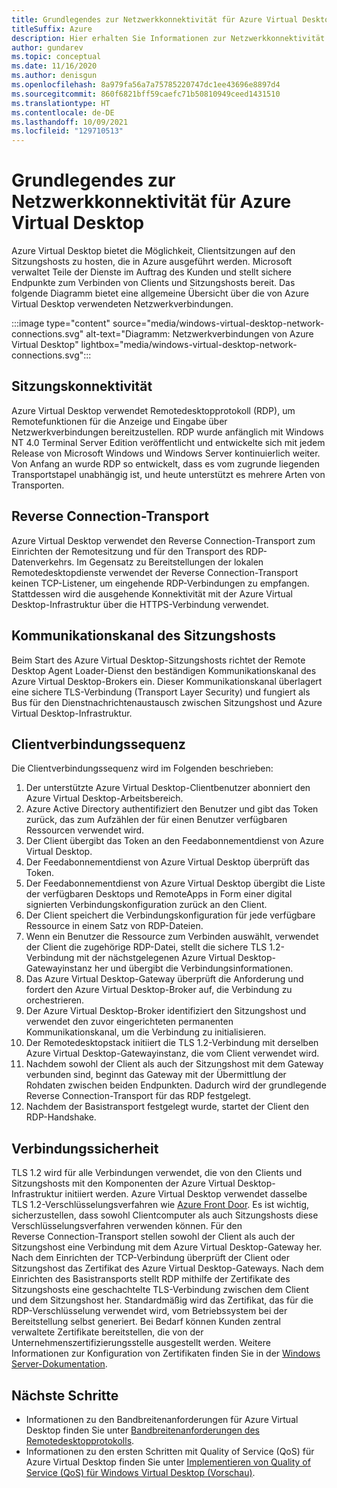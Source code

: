 ```yaml
---
title: Grundlegendes zur Netzwerkkonnektivität für Azure Virtual Desktop
titleSuffix: Azure
description: Hier erhalten Sie Informationen zur Netzwerkkonnektivität für Azure Virtual Desktop.
author: gundarev
ms.topic: conceptual
ms.date: 11/16/2020
ms.author: denisgun
ms.openlocfilehash: 8a979fa56a7a75785220747dc1ee43696e8897d4
ms.sourcegitcommit: 860f6821bff59caefc71b50810949ceed1431510
ms.translationtype: HT
ms.contentlocale: de-DE
ms.lasthandoff: 10/09/2021
ms.locfileid: "129710513"
---
```

# <a name="understanding-azure-virtual-desktop-network-connectivity"></a>Grundlegendes zur Netzwerkkonnektivität für Azure Virtual Desktop

Azure Virtual Desktop bietet die Möglichkeit, Clientsitzungen auf den Sitzungshosts zu hosten, die in Azure ausgeführt werden. Microsoft verwaltet Teile der Dienste im Auftrag des Kunden und stellt sichere Endpunkte zum Verbinden von Clients und Sitzungshosts bereit. Das folgende Diagramm bietet eine allgemeine Übersicht über die von Azure Virtual Desktop verwendeten Netzwerkverbindungen.

:::image type="content" source="media/windows-virtual-desktop-network-connections.svg" alt-text="Diagramm: Netzwerkverbindungen von Azure Virtual Desktop" lightbox="media/windows-virtual-desktop-network-connections.svg":::

## <a name="session-connectivity"></a>Sitzungskonnektivität

Azure Virtual Desktop verwendet Remotedesktopprotokoll (RDP), um Remotefunktionen für die Anzeige und Eingabe über Netzwerkverbindungen bereitzustellen. RDP wurde anfänglich mit Windows NT 4.0 Terminal Server Edition veröffentlicht und entwickelte sich mit jedem Release von Microsoft Windows und Windows Server kontinuierlich weiter. Von Anfang an wurde RDP so entwickelt, dass es vom zugrunde liegenden Transportstapel unabhängig ist, und heute unterstützt es mehrere Arten von Transporten.

## <a name="reverse-connect-transport"></a>Reverse Connection-Transport

Azure Virtual Desktop verwendet den Reverse Connection-Transport zum Einrichten der Remotesitzung und für den Transport des RDP-Datenverkehrs. Im Gegensatz zu Bereitstellungen der lokalen Remotedesktopdienste verwendet der Reverse Connection-Transport keinen TCP-Listener, um eingehende RDP-Verbindungen zu empfangen. Stattdessen wird die ausgehende Konnektivität mit der Azure Virtual Desktop-Infrastruktur über die HTTPS-Verbindung verwendet.

## <a name="session-host-communication-channel"></a>Kommunikationskanal des Sitzungshosts

Beim Start des Azure Virtual Desktop-Sitzungshosts richtet der Remote Desktop Agent Loader-Dienst den beständigen Kommunikationskanal des Azure Virtual Desktop-Brokers ein. Dieser Kommunikationskanal überlagert eine sichere TLS-Verbindung (Transport Layer Security) und fungiert als Bus für den Dienstnachrichtenaustausch zwischen Sitzungshost und Azure Virtual Desktop-Infrastruktur.

## <a name="client-connection-sequence"></a>Clientverbindungssequenz

Die Clientverbindungssequenz wird im Folgenden beschrieben:

1. Der unterstützte Azure Virtual Desktop-Clientbenutzer abonniert den Azure Virtual Desktop-Arbeitsbereich.
2. Azure Active Directory authentifiziert den Benutzer und gibt das Token zurück, das zum Aufzählen der für einen Benutzer verfügbaren Ressourcen verwendet wird.
3. Der Client übergibt das Token an den Feedabonnementdienst von Azure Virtual Desktop.
4. Der Feedabonnementdienst von Azure Virtual Desktop überprüft das Token.
5. Der Feedabonnementdienst von Azure Virtual Desktop übergibt die Liste der verfügbaren Desktops und RemoteApps in Form einer digital signierten Verbindungskonfiguration zurück an den Client.
6. Der Client speichert die Verbindungskonfiguration für jede verfügbare Ressource in einem Satz von RDP-Dateien.
7. Wenn ein Benutzer die Ressource zum Verbinden auswählt, verwendet der Client die zugehörige RDP-Datei, stellt die sichere TLS 1.2-Verbindung mit der nächstgelegenen Azure Virtual Desktop-Gatewayinstanz her und übergibt die Verbindungsinformationen.
8. Das Azure Virtual Desktop-Gateway überprüft die Anforderung und fordert den Azure Virtual Desktop-Broker auf, die Verbindung zu orchestrieren.
9. Der Azure Virtual Desktop-Broker identifiziert den Sitzungshost und verwendet den zuvor eingerichteten permanenten Kommunikationskanal, um die Verbindung zu initialisieren.
10. Der Remotedesktopstack initiiert die TLS 1.2-Verbindung mit derselben Azure Virtual Desktop-Gatewayinstanz, die vom Client verwendet wird.
11. Nachdem sowohl der Client als auch der Sitzungshost mit dem Gateway verbunden sind, beginnt das Gateway mit der Übermittlung der Rohdaten zwischen beiden Endpunkten. Dadurch wird der grundlegende Reverse Connection-Transport für das RDP festgelegt.
12. Nachdem der Basistransport festgelegt wurde, startet der Client den RDP-Handshake.

## <a name="connection-security"></a>Verbindungssicherheit

TLS 1.2 wird für alle Verbindungen verwendet, die von den Clients und Sitzungshosts mit den Komponenten der Azure Virtual Desktop-Infrastruktur initiiert werden. Azure Virtual Desktop verwendet dasselbe TLS 1.2-Verschlüsselungsverfahren wie [Azure Front Door](../frontdoor/front-door-faq.yml#what-are-the-current-cipher-suites-supported-by-azure-front-door-). Es ist wichtig, sicherzustellen, dass sowohl Clientcomputer als auch Sitzungshosts diese Verschlüsselungsverfahren verwenden können.
Für den Reverse Connection-Transport stellen sowohl der Client als auch der Sitzungshost eine Verbindung mit dem Azure Virtual Desktop-Gateway her. Nach dem Einrichten der TCP-Verbindung überprüft der Client oder Sitzungshost das Zertifikat des Azure Virtual Desktop-Gateways.
Nach dem Einrichten des Basistransports stellt RDP mithilfe der Zertifikate des Sitzungshosts eine geschachtelte TLS-Verbindung zwischen dem Client und dem Sitzungshost her. Standardmäßig wird das Zertifikat, das für die RDP-Verschlüsselung verwendet wird, vom Betriebssystem bei der Bereitstellung selbst generiert. Bei Bedarf können Kunden zentral verwaltete Zertifikate bereitstellen, die von der Unternehmenszertifizierungsstelle ausgestellt werden. Weitere Informationen zur Konfiguration von Zertifikaten finden Sie in der [Windows Server-Dokumentation](/troubleshoot/windows-server/remote/remote-desktop-listener-certificate-configurations).

## <a name="next-steps"></a>Nächste Schritte

* Informationen zu den Bandbreitenanforderungen für Azure Virtual Desktop finden Sie unter [Bandbreitenanforderungen des Remotedesktopprotokolls](rdp-bandwidth.md).
* Informationen zu den ersten Schritten mit Quality of Service (QoS) für Azure Virtual Desktop finden Sie unter [Implementieren von Quality of Service (QoS) für Windows Virtual Desktop (Vorschau)](rdp-quality-of-service-qos.md).
